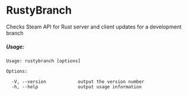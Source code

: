 # RustyBranch

Checks Steam API for Rust server and client updates for a development branch

<h5>Usage:</h5>

```
Usage: rustybranch [options]

Options:

  -V, --version            output the version number
  -h, --help               output usage information
```
